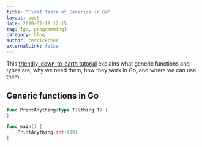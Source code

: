 ```yaml
---
title: "First Taste of Generics in Go"
layout: post
date: 2020-07-19 12:15
tag: [go, programming]
category: blog
author: cedrickchee
externalLink: false
---
```


This [friendly, down-to-earth tutorial](https://bitfieldconsulting.com/golang/generics) explains what generic functions and types are, why we need them, how they work in Go, and where we can use them.

## Generic functions in Go

```go
func PrintAnything(type T)(thing T) {
}

func main() {
    PrintAnything(int)(99)
}
```
